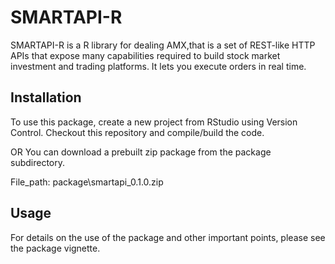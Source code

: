 # SMARTAPI-R

SMARTAPI-R is a R library for dealing AMX,that is a set of REST-like HTTP APIs that expose many capabilities required to build stock market investment and trading platforms. It lets you execute orders in real time.

## Installation
To use this package, create a new project from RStudio using Version Control. Checkout this repository and compile/build the code.

OR 
You can download a prebuilt zip package from the package subdirectory.

File_path: package\smartapi_0.1.0.zip


## Usage

For details on the use of the package and other important points, please see the package vignette.
